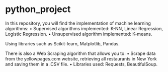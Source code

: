 # python_project


In this repository, you will find the implementation of machine learning algorithms:
• Supervised algorithms implemented: K-NN, Linear Regression, Logistic Regression.
• Unsupervised algorithm implemented: K-means.

Using libraries such as Scikit-learn, Matplotlib, Pandas.

There is also a Web Scraping algorithm that allows you to:
• Scrape data from the yellowpages.com website, retrieving all restaurants in New York and saving them in a .CSV file.
• Libraries used: Requests, BeautifulSoup.
